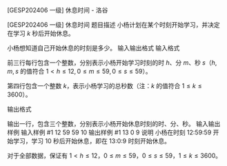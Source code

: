 



[GESP202406 一级] 休息时间 - 洛谷














[GESP202406 一级] 休息时间
题目描述
小杨计划在某个时刻开始学习，并决定在学习 $k$ 秒后开始休息。

小杨想知道自己开始休息的时刻是多少。
输入输出格式
输入格式

前三行每行包含一个整数，分别表示小杨开始学习时刻的时 $h$、分 $m$、秒 $s$（$h,m, s$ 的值符合
 $1 < h \le 12,0 \le m\le 59,0 \le s\le59$）。
 
第四行包含一个整数 $k$，表示小杨学习的总秒数（注：$k$ 的值符合 $1 \le k \le 3600$）。

输出格式

输出一行，包含三个整数，分别表示小杨开始休息时刻的时、分、秒。
输入输出样例
输入样例 #1
12
59
59
10
输出样例 #1
13 0 9
说明
小杨在时刻 12:59:59 开始学习，学习 10 秒后开始休息，即在 13:0:9 时刻开始休息。

对于全部数据，保证有  $1 < h \le 12$，$0 \le m\le 59$，$0 \le s\le 59$，$1 \le k \le 3600$。






